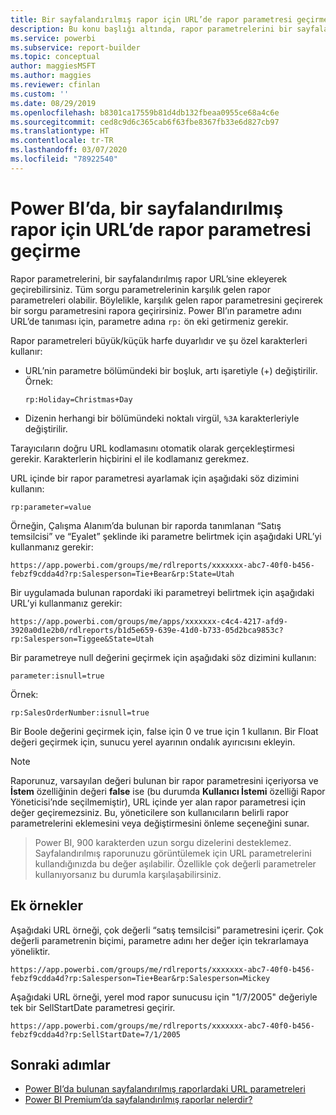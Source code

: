 ```yaml
---
title: Bir sayfalandırılmış rapor için URL’de rapor parametresi geçirme - Power BI Rapor Oluşturucusu
description: Bu konu başlığı altında, rapor parametrelerini bir sayfalandırılmış rapor URL’sine ekleyerek geçirme açıklanır.
ms.service: powerbi
ms.subservice: report-builder
ms.topic: conceptual
author: maggiesMSFT
ms.author: maggies
ms.reviewer: cfinlan
ms.custom: ''
ms.date: 08/29/2019
ms.openlocfilehash: b8301ca17559b81d4db132fbeaa0955ce68a4c6e
ms.sourcegitcommit: ced8c9d6c365cab6f63fbe8367fb33e6d827cb97
ms.translationtype: HT
ms.contentlocale: tr-TR
ms.lasthandoff: 03/07/2020
ms.locfileid: "78922540"
---
```

# <a name="pass-a-report-parameter-in-a-url-for-a-paginated-report-in-power-bi"></a>Power BI’da, bir sayfalandırılmış rapor için URL’de rapor parametresi geçirme 

Rapor parametrelerini, bir sayfalandırılmış rapor URL’sine ekleyerek geçirebilirsiniz. Tüm sorgu parametrelerinin karşılık gelen rapor parametreleri olabilir. Böylelikle, karşılık gelen rapor parametresini geçirerek bir sorgu parametresini rapora geçirirsiniz. Power BI’ın parametre adını URL’de tanıması için, parametre adına `rp:` ön eki getirmeniz gerekir. 

Rapor parametreleri büyük/küçük harfe duyarlıdır ve şu özel karakterleri kullanır: 

- URL’nin parametre bölümündeki bir boşluk, artı işaretiyle (+) değiştirilir.  Örnek: 

    ```rp:Holiday=Christmas+Day```

- Dizenin herhangi bir bölümündeki noktalı virgül, `%3A` karakterleriyle değiştirilir.

Tarayıcıların doğru URL kodlamasını otomatik olarak gerçekleştirmesi gerekir. Karakterlerin hiçbirini el ile kodlamanız gerekmez. 

URL içinde bir rapor parametresi ayarlamak için aşağıdaki söz dizimini kullanın: 

```
rp:parameter=value
```

Örneğin, Çalışma Alanım’da bulunan bir raporda tanımlanan “Satış temsilcisi” ve “Eyalet” şeklinde iki parametre belirtmek için aşağıdaki URL’yi kullanmanız gerekir: 

```
https://app.powerbi.com/groups/me/rdlreports/xxxxxxx-abc7-40f0-b456-febzf9cdda4d?rp:Salesperson=Tie+Bear&rp:State=Utah 
```

Bir uygulamada bulunan rapordaki iki parametreyi belirtmek için aşağıdaki URL’yi kullanmanız gerekir: 

```
https://app.powerbi.com/groups/me/apps/xxxxxxx-c4c4-4217-afd9-3920a0d1e2b0/rdlreports/b1d5e659-639e-41d0-b733-05d2bca9853c?rp:Salesperson=Tiggee&State=Utah 
```

Bir parametreye null değerini geçirmek için aşağıdaki söz dizimini kullanın: 

```
parameter:isnull=true
```

Örnek:

```
rp:SalesOrderNumber:isnull=true
```

Bir Boole değerini geçirmek için, false için 0 ve true için 1 kullanın. Bir Float değeri geçirmek için, sunucu yerel ayarının ondalık ayırıcısını ekleyin.

> [!NOTE]
> Raporunuz, varsayılan değeri bulunan bir rapor parametresini içeriyorsa ve **İstem** özelliğinin değeri **false** ise (bu durumda **Kullanıcı İstemi** özelliği Rapor Yöneticisi’nde seçilmemiştir), URL içinde yer alan rapor parametresi için değer geçiremezsiniz. Bu, yöneticilere son kullanıcıların belirli rapor parametrelerini eklemesini veya değiştirmesini önleme seçeneğini sunar.

> Power BI, 900 karakterden uzun sorgu dizelerini desteklemez.  Sayfalandırılmış raporunuzu görüntülemek için URL parametrelerini kullandığınızda bu değer aşılabilir.  Özellikle çok değerli parametreler kullanıyorsanız bu durumla karşılaşabilirsiniz.

## <a name="additional-examples"></a>Ek örnekler 

Aşağıdaki URL örneği, çok değerli “satış temsilcisi” parametresini içerir. Çok değerli parametrenin biçimi, parametre adını her değer için tekrarlamaya yöneliktir. 

```
https://app.powerbi.com/groups/me/rdlreports/xxxxxxx-abc7-40f0-b456-febzf9cdda4d?rp:Salesperson=Tie+Bear&rp:Salesperson=Mickey 
```

Aşağıdaki URL örneği, yerel mod rapor sunucusu için "1/7/2005" değeriyle tek bir SellStartDate parametresi geçirir.

```
https://app.powerbi.com/groups/me/rdlreports/xxxxxxx-abc7-40f0-b456-febzf9cdda4d?rp:SellStartDate=7/1/2005
```

## <a name="next-steps"></a>Sonraki adımlar

- [Power BI’da bulunan sayfalandırılmış raporlardaki URL parametreleri](report-builder-url-parameters.md)
- [Power BI Premium’da sayfalandırılmış raporlar nelerdir?](paginated-reports-report-builder-power-bi.md)
